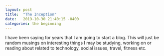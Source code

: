 ```yaml
---
layout: post
title:  "The Inception"
date:   2019-10-30 21:40:15 -0400
categories: the beginning
---
```

I have been saying for years that I am going to start a blog. This will just be random musings on interesting things I may be studying, working on or reading about related to technology, social issues, travel, fitness etc.